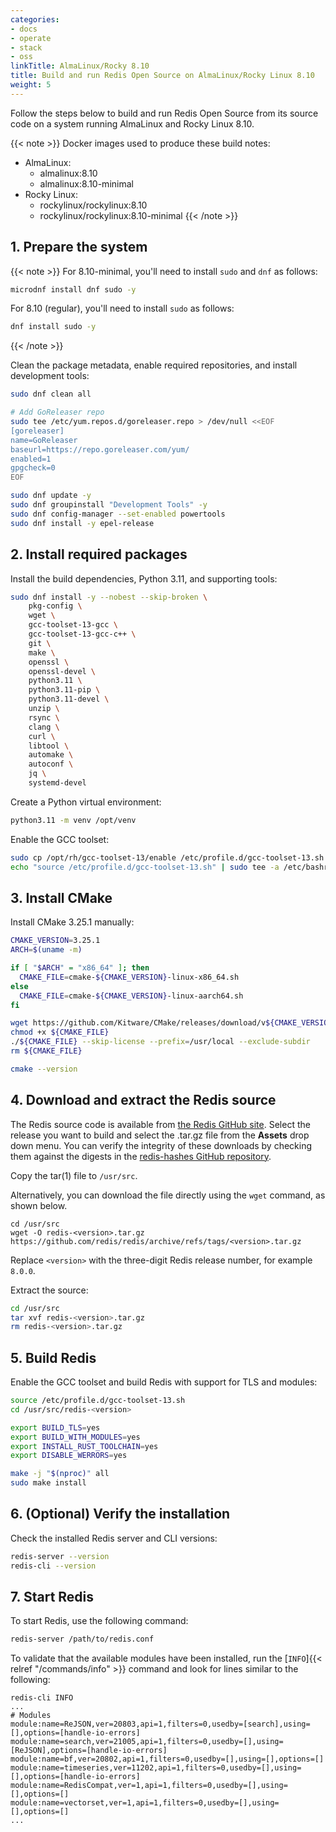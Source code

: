 ```yaml
---
categories:
- docs
- operate
- stack
- oss
linkTitle: AlmaLinux/Rocky 8.10
title: Build and run Redis Open Source on AlmaLinux/Rocky Linux 8.10
weight: 5
---
```


Follow the steps below to build and run Redis Open Source from its source code on a system running AlmaLinux and Rocky Linux 8.10.

{{< note >}}
Docker images used to produce these build notes:
- AlmaLinux:
    - almalinux:8.10
    - almalinux:8.10-minimal
- Rocky Linux:
    - rockylinux/rockylinux:8.10
    - rockylinux/rockylinux:8.10-minimal
{{< /note >}}

## 1. Prepare the system

{{< note >}}
For 8.10-minimal, you'll need to install `sudo` and `dnf` as follows:

```bash
microdnf install dnf sudo -y
```

For 8.10 (regular), you'll need to install `sudo` as follows:

```bash
dnf install sudo -y
```
{{< /note >}}

Clean the package metadata, enable required repositories, and install development tools:

```bash
sudo dnf clean all

# Add GoReleaser repo
sudo tee /etc/yum.repos.d/goreleaser.repo > /dev/null <<EOF
[goreleaser]
name=GoReleaser
baseurl=https://repo.goreleaser.com/yum/
enabled=1
gpgcheck=0
EOF

sudo dnf update -y
sudo dnf groupinstall "Development Tools" -y
sudo dnf config-manager --set-enabled powertools
sudo dnf install -y epel-release
```

## 2. Install required packages

Install the build dependencies, Python 3.11, and supporting tools:

```bash
sudo dnf install -y --nobest --skip-broken \
    pkg-config \
    wget \
    gcc-toolset-13-gcc \
    gcc-toolset-13-gcc-c++ \
    git \
    make \
    openssl \
    openssl-devel \
    python3.11 \
    python3.11-pip \
    python3.11-devel \
    unzip \
    rsync \
    clang \
    curl \
    libtool \
    automake \
    autoconf \
    jq \
    systemd-devel
```

Create a Python virtual environment:

```bash
python3.11 -m venv /opt/venv
```

Enable the GCC toolset:

```bash
sudo cp /opt/rh/gcc-toolset-13/enable /etc/profile.d/gcc-toolset-13.sh
echo "source /etc/profile.d/gcc-toolset-13.sh" | sudo tee -a /etc/bashrc
```

## 3. Install CMake

Install CMake 3.25.1 manually:

```bash
CMAKE_VERSION=3.25.1
ARCH=$(uname -m)

if [ "$ARCH" = "x86_64" ]; then
  CMAKE_FILE=cmake-${CMAKE_VERSION}-linux-x86_64.sh
else
  CMAKE_FILE=cmake-${CMAKE_VERSION}-linux-aarch64.sh
fi

wget https://github.com/Kitware/CMake/releases/download/v${CMAKE_VERSION}/${CMAKE_FILE}
chmod +x ${CMAKE_FILE}
./${CMAKE_FILE} --skip-license --prefix=/usr/local --exclude-subdir
rm ${CMAKE_FILE}

cmake --version
```

## 4. Download and extract the Redis source

The Redis source code is available from [the Redis GitHub site](https://github.com/redis/redis/releases). Select the release you want to build and select the .tar.gz file from the **Assets** drop down menu. You can verify the integrity of these downloads by checking them against the digests in the [redis-hashes GitHub repository](https://github.com/redis/redis-hashes).

Copy the tar(1) file to `/usr/src`.

Alternatively, you can download the file directly using the `wget` command, as shown below.

```
cd /usr/src
wget -O redis-<version>.tar.gz https://github.com/redis/redis/archive/refs/tags/<version>.tar.gz
```

Replace `<version>` with the three-digit Redis release number, for example `8.0.0`.

Extract the source:

```bash
cd /usr/src
tar xvf redis-<version>.tar.gz
rm redis-<version>.tar.gz
```

## 5. Build Redis

Enable the GCC toolset and build Redis with support for TLS and modules:

```bash
source /etc/profile.d/gcc-toolset-13.sh
cd /usr/src/redis-<version>

export BUILD_TLS=yes
export BUILD_WITH_MODULES=yes
export INSTALL_RUST_TOOLCHAIN=yes
export DISABLE_WERRORS=yes

make -j "$(nproc)" all
sudo make install
```

## 6. (Optional) Verify the installation

Check the installed Redis server and CLI versions:

```bash
redis-server --version
redis-cli --version
```

## 7. Start Redis

To start Redis, use the following command:

```bash
redis-server /path/to/redis.conf
```

To validate that the available modules have been installed, run the [`INFO`]{{< relref "/commands/info" >}} command and look for lines similar to the following:

```
redis-cli INFO
...
# Modules
module:name=ReJSON,ver=20803,api=1,filters=0,usedby=[search],using=[],options=[handle-io-errors]
module:name=search,ver=21005,api=1,filters=0,usedby=[],using=[ReJSON],options=[handle-io-errors]
module:name=bf,ver=20802,api=1,filters=0,usedby=[],using=[],options=[]
module:name=timeseries,ver=11202,api=1,filters=0,usedby=[],using=[],options=[handle-io-errors]
module:name=RedisCompat,ver=1,api=1,filters=0,usedby=[],using=[],options=[]
module:name=vectorset,ver=1,api=1,filters=0,usedby=[],using=[],options=[]
...
```
